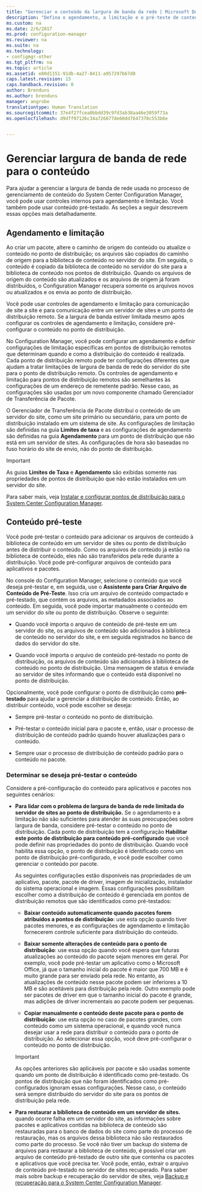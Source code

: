 ```yaml
---
title: "Gerenciar o conteúdo da largura de banda da rede | Microsoft Docs"
description: "Defina o agendamento, a limitação e o pré-teste de conteúdo para o System Center Configuration Manager."
ms.custom: na
ms.date: 2/6/2017
ms.prod: configuration-manager
ms.reviewer: na
ms.suite: na
ms.technology:
- configmgr-other
ms.tgt_pltfrm: na
ms.topic: article
ms.assetid: e80d1151-91db-4a27-8411-a957297b67d0
caps.latest.revision: 15
caps.handback.revision: 0
author: Brenduns
ms.author: brenduns
manager: angrobe
translationtype: Human Translation
ms.sourcegitcommit: 37e4f27fcea0bbdd39c9fd3ab38aa46e3059f73a
ms.openlocfilehash: d9dff97126c34a726677de60dd7647370c553b6e


---
```


# <a name="manage-network-bandwidth-for-content"></a>Gerenciar largura de banda de rede para o conteúdo
Para ajudar a gerenciar a largura de banda de rede usada no processo de gerenciamento de conteúdo do System Center Configuration Manager, você pode usar controles internos para agendamento e limitação. Você também pode usar conteúdo pré-testado. As seções a seguir descrevem essas opções mais detalhadamente.

##  <a name="a-namebkmkplanningforthrottlingascheduling-and-throttling"></a><a name="BKMK_PlanningForThrottling"></a>Agendamento e limitação  

 Ao criar um pacote, altere o caminho de origem do conteúdo ou atualize o conteúdo no ponto de distribuição; os arquivos são copiados do caminho de origem para a biblioteca de conteúdo no servidor do site. Em seguida, o conteúdo é copiado da biblioteca de conteúdo no servidor do site para a biblioteca de conteúdo nos pontos de distribuição. Quando os arquivos de origem do conteúdo são atualizados e os arquivos de origem já foram distribuídos, o Configuration Manager recupera somente os arquivos novos ou atualizados e os envia ao ponto de distribuição.

 Você pode usar controles de agendamento e limitação para comunicação de site a site e para comunicação entre um servidor de sites e um ponto de distribuição remoto. Se a largura de banda estiver limitada mesmo após configurar os controles de agendamento e limitação, considere pré-configurar o conteúdo no ponto de distribuição.  

 No Configuration Manager, você pode configurar um agendamento e definir configurações de limitação específicas em pontos de distribuição remotos que determinam quando e como a distribuição do conteúdo é realizada. Cada ponto de distribuição remoto pode ter configurações diferentes que ajudam a tratar limitações de largura de banda de rede do servidor do site para o ponto de distribuição remoto. Os controles de agendamento e limitação para pontos de distribuição remotos são semelhantes às configurações de um endereço de remetente padrão. Nesse caso, as configurações são usadas por um novo componente chamado Gerenciador de Transferência de Pacote.

 O Gerenciador de Transferência de Pacote distribui o conteúdo de um servidor do site, como um site primário ou secundário, para um ponto de distribuição instalado em um sistema de site. As configurações de limitação são definidas na guia **Limites de taxa** e as configurações de agendamento são definidas na guia **Agendamento** para um ponto de distribuição que não está em um servidor de sites. As configurações de hora são baseadas no fuso horário do site de envio, não do ponto de distribuição.  

> [!IMPORTANT]  
>  As guias **Limites de Taxa** e **Agendamento** são exibidas somente nas propriedades de pontos de distribuição que não estão instalados em um servidor do site.  

Para saber mais, veja [Instalar e configurar pontos de distribuição para o System Center Configuration Manager](/sccm/core/servers/deploy/configure/install-and-configure-distribution-points).  

##  <a name="a-namebkmkprestagingcontentaprestaged-content"></a><a name="BKMK_PrestagingContent"></a>Conteúdo pré-teste  
 Você pode pré-testar o conteúdo para adicionar os arquivos de conteúdo à biblioteca de conteúdo em um servidor de sites ou ponto de distribuição antes de distribuir o conteúdo. Como os arquivos de conteúdo já estão na biblioteca de conteúdo, eles não são transferidos pela rede durante a distribuição. Você pode pré-configurar arquivos de conteúdo para aplicativos e pacotes.  

No console do Configuration Manager, selecione o conteúdo que você deseja pré-testar e, em seguida, use o **Assistente para Criar Arquivo de Conteúdo de Pré-Teste**. Isso cria um arquivo de conteúdo compactado e pré-testado, que contém os arquivos, as metadados associados ao conteúdo. Em seguida, você pode importar manualmente o conteúdo em um servidor do site ou ponto de distribuição. Observe o seguinte:  

-   Quando você importa o arquivo de conteúdo de pré-teste em um servidor do site, os arquivos de conteúdo são adicionados à biblioteca de conteúdo no servidor do site, e em seguida registrados no banco de dados do servidor do site.  

-   Quando você importa o arquivo de conteúdo pré-testado no ponto de distribuição, os arquivos de conteúdo são adicionados à biblioteca de conteúdo no ponto de distribuição. Uma mensagem de status é enviada ao servidor de sites informando que o conteúdo está disponível no ponto de distribuição.  

Opcionalmente, você pode configurar o ponto de distribuição como **pré-testado** para ajudar a gerenciar a distribuição de conteúdo. Então, ao distribuir conteúdo, você pode escolher se deseja:  

-   Sempre pré-testar o conteúdo no ponto de distribuição.  

-   Pré-testar o conteúdo inicial para o pacote e, então, usar o processo de distribuição de conteúdo padrão quando houver atualizações para o conteúdo.  

-   Sempre usar o processo de distribuição de conteúdo padrão para o conteúdo no pacote.  

###  <a name="a-namebkmkdeterminetoprestagecontentadetermine-whether-to-prestage-content"></a><a name="BKMK_DetermineToPrestageContent"></a>Determinar se deseja pré-testar o conteúdo  
 Considere a pré-configuração do conteúdo para aplicativos e pacotes nos seguintes cenários:  

-   **Para lidar com o problema de largura de banda de rede limitada do servidor de sites ao ponto de distribuição.** Se o agendamento e a limitação não são suficientes para atender às suas preocupações sobre largura de banda, considere pré-testar o conteúdo no ponto de distribuição. Cada ponto de distribuição tem a configuração **Habilitar este ponto de distribuição para conteúdo pré-configurado** que você pode definir nas propriedades do ponto de distribuição. Quando você habilita essa opção, o ponto de distribuição é identificado como um ponto de distribuição pré-configurado, e você pode escolher como gerenciar o conteúdo por pacote.  

    As seguintes configurações estão disponíveis nas propriedades de um aplicativo, pacote, pacote de driver, imagem de inicialização, instalador do sistema operacional e imagem. Essas configurações possibilitam escolher como a distribuição de conteúdo é gerenciada em pontos de distribuição remotos que são identificados como pré-testados:  

    -   **Baixar conteúdo automaticamente quando pacotes forem atribuídos a pontos de distribuição**: use esta opção quando tiver pacotes menores, e as configurações de agendamento e limitação fornecerem controle suficiente para distribuição do conteúdo.  

    -   **Baixar somente alterações de conteúdo para o ponto de distribuição**: use essa opção quando você espera que futuras atualizações ao conteúdo do pacote sejam menores em geral. Por exemplo, você pode pré-testar um aplicativo como o Microsoft Office, já que o tamanho inicial do pacote é maior que 700 MB e é muito grande para ser enviado pela rede. No entanto, as atualizações de conteúdo nesse pacote podem ser inferiores a 10 MB e são aceitáveis para distribuição pela rede. Outro exemplo pode ser pacotes de driver em que o tamanho inicial do pacote é grande, mas adições de driver incrementais ao pacote podem ser pequenas.  

    -   **Copiar manualmente o conteúdo deste pacote para o ponto de distribuição**: use esta opção no caso de pacotes grandes, com conteúdo como um sistema operacional, e quando você nunca desejar usar a rede para distribuir o conteúdo para o ponto de distribuição. Ao selecionar essa opção, você deve pré-configurar o conteúdo no ponto de distribuição.  

    > [!IMPORTANT]  
    >  As opções anteriores são aplicáveis por pacote e são usadas somente quando um ponto de distribuição é identificado como pré-testado. Os pontos de distribuição que não foram identificados como pré-configurados ignoram essas configurações. Nesse caso, o conteúdo será sempre distribuído do servidor do site para os pontos de distribuição pela rede.  

-   **Para restaurar a biblioteca de conteúdo em um servidor de sites.** quando ocorre falha em um servidor do site, as informações sobre pacotes e aplicativos contidas na biblioteca de conteúdo são restauradas para o banco de dados do site como parte do processo de restauração, mas os arquivos dessa biblioteca não são restaurados como parte do processo. Se você não tiver um backup do sistema de arquivos para restaurar a biblioteca de conteúdo, é possível criar um arquivo de conteúdo pré-testado de outro site que contenha os pacotes e aplicativos que você precisa ter. Você pode, então, extrair o arquivo de conteúdo pré-testado no servidor de sites recuperado. Para saber mais sobre backup e recuperação do servidor de sites, veja [Backup e recuperação para o System Center Configuration Manager](/sccm/protect/understand/backup-and-recovery).  



<!--HONumber=Feb17_HO1-->


